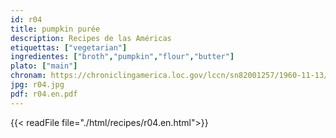 ```yaml
---
id: r04
title: pumpkin purée
description: Recipes de las Américas
etiquettas: ["vegetarian"]
ingredientes: ["broth","pumpkin","flour","butter"]
plato: ["main"]
chronam: https://chroniclingamerica.loc.gov/lccn/sn82001257/1960-11-13/ed-1/seq-5/
jpg: r04.jpg
pdf: r04.en.pdf
---
```


{{< readFile file="./html/recipes/r04.en.html">}}